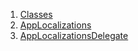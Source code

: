 1.  [Classes](utils_app_localization/#classes)
2.  [AppLocalizations](utils_app_localization/AppLocalizations-class.html)
3.  [AppLocalizationsDelegate](utils_app_localization/AppLocalizationsDelegate-class.html)
